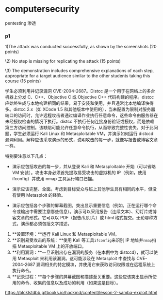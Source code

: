 # computersecurity

pentesting 渗透

### p1

1)The attack was conducted successfully, as shown by the screenshots (20 points)

\2) No step is missing for replicating the attack (15 points)

\3) The demonstration includes comprehensive explanations of each step, appropriate for a target audience similar to the other students taking this course (15 points)

学生必须利用并记录漏洞 CVE-2004-2687。Distcc 是一个用于在网络上的多台机器上分发 C、C++、Objective C 或 Objective C++ 代码构建的程序。distcc 应始终生成与本地构建相同的结果，易于安装和使用，并且通常比本地编译快得多。distcc 2.x（如 XCode 1.5 和其他版本中使用的），当未配置为限制对服务器端口的访问时，允许远程攻击者通过编译作业执行任意命令，这些命令由服务器在未经授权检查的情况下执行。distcc 不执行任何连接身份验证或授权，而是依赖第三方访问控制。该缺陷可能允许任意命令执行，从而导致完整性丧失。对于此问题，学生必须运行 Kali Linux 和 Metasploitable VM，并演示如何运行 distccd 漏洞利用。解释应该采取演示的形式，说明攻击的每一步，就像写报告或博客文章一样。

特别要注意以下几点：

-  演示应包括攻击的每一步，并从登录 Kali 和 Metasploitable 开始（可以省略 VM 安装）。攻击本身必须首先提取易受攻击的虚拟机的 IP（例如，使用 ifconfig）并使用 nmap 工具运行端口扫描。

- 演示应该完整、全面。考虑到目标受众与班上其他学生具有相同的水平，但没有使用 Metasploit 的经验。
-  演示应包括各个步骤的屏幕截图，突出显示重要信息（例如，正在运行哪个命令或输出中需要注意哪些信息）。演示可以采用报告（连续文本）、幻灯片或博客文章的形式。它可以以 PDF（报告/幻灯片）或 html 格式提交。无论哪种方式，演示都必须包括文字描述，

1. **设置环境：**运行 Kali Linux 和 Metasploitable VM。
2. **识别易受攻击的系统：**使用 Kali 等工具`ifconfig`来识别 IP 地址并`nmap`扫描 Metasploitable VM 上的开放端口。
3. **利用漏洞：**一旦识别出存在漏洞的服务（在本例中为 distccd），就可以使用 Metasploit 来利用该漏洞。这可能涉及在 Metasploit 中查找与 CVE-2004-2687 漏洞相关的特定模块，并使用它来获取访问权限或在远程系统上执行命令。
4. **记录过程：**每个步骤的屏幕截图和描述至关重要。这些应该突出显示所使用的命令、收集的信息以及成功的利用（如果这是目标）。





https://blcklstdbb.gitbooks.io/hackmd/content/lesson-2-samba-exploit.html



